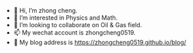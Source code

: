 - 👋 Hi, I’m zhong cheng. 
- 👀 I’m interested in Physics and Math.
- 💞️ I’m looking to collaborate on Oil & Gas field.
- 📫 My wechat account is zhongcheng0519.
- 🔗 My blog address is https://zhongcheng0519.github.io/blog/

